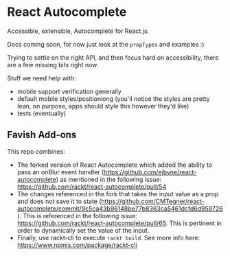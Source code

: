 React Autocomplete
==================

Accessible, extensible, Autocomplete for React.js.

Docs coming soon, for now just look at the `propTypes` and examples :)

Trying to settle on the right API, and then focus hard on accessibility,
there are a few missing bits right now.

Stuff we need help with:

- mobile support verification generally
- default mobile styles/positioniong (you'll notice the styles are
  pretty lean, on purpose, apps should style this however they'd like)
- tests (eventually)

Favish Add-ons
--------------
This repo combines:
- The forked version of React Autocomplete which added the ability to pass an onBlur event handler (https://github.com/ejbyne/react-autocomplete) as mentioned in the following issue: https://github.com/rackt/react-autocomplete/pull/54
- The changes referenced in the fork that takes the input value as a prop and does not save it to state (https://github.com/CMTegner/react-autocomplete/commit/9c5ca43b96148be77b8363ca5461dcfd6d959726). This is referenced in the following issue: https://github.com/rackt/react-autocomplete/pull/65. This is pertinent in order to dynamically set the value of the input.
- Finally, use rackt-cli to execute `rackt build`. See more info here: https://www.npmjs.com/package/rackt-cli
